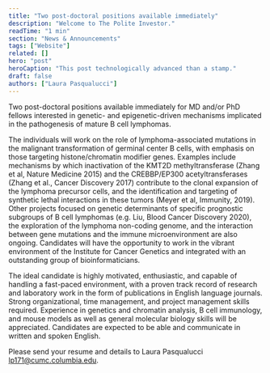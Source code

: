```yaml
---
title: "Two post-doctoral positions available immediately"
description: "Welcome to The Polite Investor."
readTime: "1 min"
section: "News & Announcements"
tags: ["Website"]
related: []
hero: "post"
heroCaption: "This post technologically advanced than a stamp."
draft: false
authors: ["Laura Pasqualucci"]
---
```


<p>Two post-doctoral positions available immediately for MD and/or PhD fellows interested in genetic- and epigenetic-driven mechanisms implicated in the pathogenesis of mature B cell lymphomas.</p>
 
<!-- end -->

<p class="mt-4">The individuals will work on the role of lymphoma-associated mutations in the malignant transformation of germinal center B cells, with emphasis on those targeting histone/chromatin modifier genes. Examples include mechanisms by which inactivation of the KMT2D methyltransferase (Zhang et al, Nature Medicine 2015) and the CREBBP/EP300 acetyltransferases (Zhang et al., Cancer Discovery 2017) contribute to the clonal expansion of the lymphoma precursor cells, and the identification and targeting of synthetic lethal interactions in these tumors  (Meyer et al, Immunity, 2019). Other projects focused on genetic determinants of specific prognostic subgroups of B cell lymphomas (e.g. Liu, Blood Cancer Discovery 2020), the exploration of the lymphoma non-coding genome, and the interaction between gene mutations and the immune microenvironment are also ongoing. Candidates will have the opportunity to work in the vibrant environment of the Institute for Cancer Genetics and integrated with an outstanding group of bioinformaticians.</p>
 
<p class="mt-4">The ideal candidate is highly motivated, enthusiastic, and capable of handling a fast-paced environment, with a proven track record of research and laboratory work in the form of publications in English language journals. Strong organizational, time management, and project management skills required. Experience in genetics and chromatin analysis, B cell immunology, and mouse models as well as general molecular biology skills will be appreciated. Candidates are expected to be able and communicate in written and spoken English.</p>

<p class="mt-4">Please send your resume and details to Laura Pasqualucci <a href="mailto:lp171@cumc.columbia.edu" class="text-cuimc-button-blue">lp171@cumc.columbia.edu</a>.</p>
